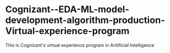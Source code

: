 # Cognizant--EDA-ML-model-development-algorithm-production-Virtual-experience-program
This is Cognizant's virtual experience program in Aritificial Intelligence
